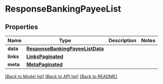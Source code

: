 # ResponseBankingPayeeList

## Properties
Name | Type | Description | Notes
------------ | ------------- | ------------- | -------------
**data** | [**ResponseBankingPayeeListData**](ResponseBankingPayeeListData.md) |  | 
**links** | [**LinksPaginated**](LinksPaginated.md) |  | 
**meta** | [**MetaPaginated**](MetaPaginated.md) |  | 

[[Back to Model list]](../README.md#documentation-for-models) [[Back to API list]](../README.md#documentation-for-api-endpoints) [[Back to README]](../README.md)



